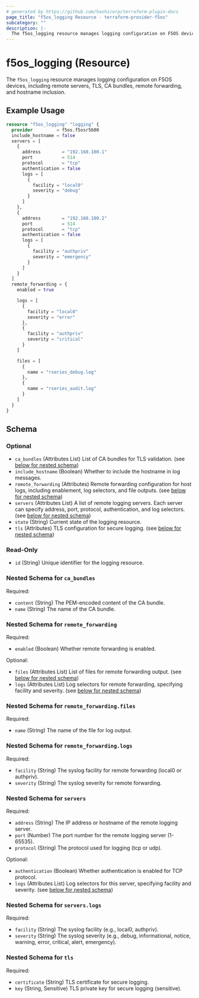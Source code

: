 ```yaml
---
# generated by https://github.com/hashicorp/terraform-plugin-docs
page_title: "f5os_logging Resource - terraform-provider-f5os"
subcategory: ""
description: |-
  The f5os_logging resource manages logging configuration on F5OS devices, including remote servers, TLS, CA bundles, remote forwarding, and hostname inclusion.
---
```


# f5os_logging (Resource)

The `f5os_logging` resource manages logging configuration on F5OS devices, including remote servers, TLS, CA bundles, remote forwarding, and hostname inclusion.

## Example Usage

```terraform
resource "f5os_logging" "logging" {
  provider         = f5os.f5osr5600
  include_hostname = false
  servers = [
    {
      address        = "192.168.100.1"
      port           = 514
      protocol       = "tcp"
      authentication = false
      logs = [
        {
          facility = "local0"
          severity = "debug"
        }
      ]
    },
    {
      address        = "192.168.100.2"
      port           = 514
      protocol       = "tcp"
      authentication = false
      logs = [
        {
          facility = "authpriv"
          severity = "emergency"
        }
      ]
    }
  ]
  remote_forwarding = {
    enabled = true

    logs = [
      {
        facility = "local0"
        severity = "error"
      },
      {
        facility = "authpriv"
        severity = "critical"
      }
    ]

    files = [
      {
        name = "rseries_debug.log"
      },
      {
        name = "rseries_audit.log"
      }
    ]
  }
}
```

<!-- schema generated by tfplugindocs -->
## Schema

### Optional

- `ca_bundles` (Attributes List) List of CA bundles for TLS validation. (see [below for nested schema](#nestedatt--ca_bundles))
- `include_hostname` (Boolean) Whether to include the hostname in log messages.
- `remote_forwarding` (Attributes) Remote forwarding configuration for host logs, including enablement, log selectors, and file outputs. (see [below for nested schema](#nestedatt--remote_forwarding))
- `servers` (Attributes List) A list of remote logging servers. Each server can specify address, port, protocol, authentication, and log selectors. (see [below for nested schema](#nestedatt--servers))
- `state` (String) Current state of the logging resource.
- `tls` (Attributes) TLS configuration for secure logging. (see [below for nested schema](#nestedatt--tls))

### Read-Only

- `id` (String) Unique identifier for the logging resource.

<a id="nestedatt--ca_bundles"></a>
### Nested Schema for `ca_bundles`

Required:

- `content` (String) The PEM-encoded content of the CA bundle.
- `name` (String) The name of the CA bundle.


<a id="nestedatt--remote_forwarding"></a>
### Nested Schema for `remote_forwarding`

Required:

- `enabled` (Boolean) Whether remote forwarding is enabled.

Optional:

- `files` (Attributes List) List of files for remote forwarding output. (see [below for nested schema](#nestedatt--remote_forwarding--files))
- `logs` (Attributes List) Log selectors for remote forwarding, specifying facility and severity. (see [below for nested schema](#nestedatt--remote_forwarding--logs))

<a id="nestedatt--remote_forwarding--files"></a>
### Nested Schema for `remote_forwarding.files`

Required:

- `name` (String) The name of the file for log output.


<a id="nestedatt--remote_forwarding--logs"></a>
### Nested Schema for `remote_forwarding.logs`

Required:

- `facility` (String) The syslog facility for remote forwarding (local0 or authpriv).
- `severity` (String) The syslog severity for remote forwarding.



<a id="nestedatt--servers"></a>
### Nested Schema for `servers`

Required:

- `address` (String) The IP address or hostname of the remote logging server.
- `port` (Number) The port number for the remote logging server (1-65535).
- `protocol` (String) The protocol used for logging (tcp or udp).

Optional:

- `authentication` (Boolean) Whether authentication is enabled for TCP protocol.
- `logs` (Attributes List) Log selectors for this server, specifying facility and severity. (see [below for nested schema](#nestedatt--servers--logs))

<a id="nestedatt--servers--logs"></a>
### Nested Schema for `servers.logs`

Required:

- `facility` (String) The syslog facility (e.g., local0, authpriv).
- `severity` (String) The syslog severity (e.g., debug, informational, notice, warning, error, critical, alert, emergency).



<a id="nestedatt--tls"></a>
### Nested Schema for `tls`

Required:

- `certificate` (String) TLS certificate for secure logging.
- `key` (String, Sensitive) TLS private key for secure logging (sensitive).


